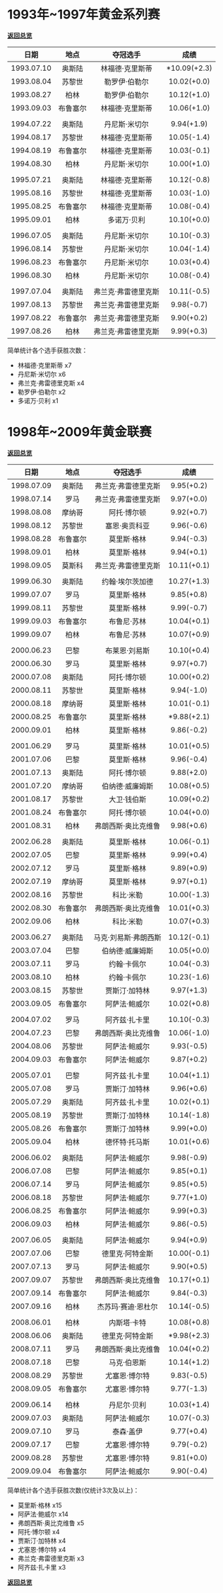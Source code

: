 # 1993年~1997年黄金系列赛

**[返回总览](./Overview.md)**

|            日期             |   地点   |      夺冠选手       |     成绩     |
| :-------------------------: | :------: | :-----------------: | :----------: |
| 1993.07.10<a id='1993'></a> |  奥斯陆  |   林福德·克里斯蒂   | *10.09(+2.3) |
|         1993.08.04          |  苏黎世  |    勒罗伊·伯勒尔    | 10.02(+0.0)  |
|         1993.08.27          |   柏林   |    勒罗伊·伯勒尔    | 10.12(+1.0)  |
|         1993.09.03          | 布鲁塞尔 |   林福德·克里斯蒂   | 10.06(+1.0)  |
|                             |          |                     |              |
| 1994.07.22<a id='1994'></a> |  奥斯陆  |    丹尼斯·米切尔    |  9.94(+1.9)  |
|         1994.08.17          |  苏黎世  |   林福德·克里斯蒂   | 10.05(-1.4)  |
|         1994.08.19          | 布鲁塞尔 |   林福德·克里斯蒂   | 10.03(-0.1)  |
|         1994.08.30          |   柏林   |    丹尼斯·米切尔    | 10.00(+1.0)  |
|                             |          |                     |              |
| 1995.07.21<a id='1995'></a> |  奥斯陆  |   林福德·克里斯蒂   | 10.12(-0.8)  |
|         1995.08.16          |  苏黎世  |   林福德·克里斯蒂   | 10.03(-1.0)  |
|         1995.08.25          | 布鲁塞尔 |   林福德·克里斯蒂   | 10.08(-0.4)  |
|         1995.09.01          |   柏林   |     多诺万·贝利     | 10.10(+0.0)  |
|                             |          |                     |              |
| 1996.07.05<a id='1996'></a> |  奥斯陆  |    丹尼斯·米切尔    | 10.10(-0.3)  |
|         1996.08.14          |  苏黎世  |    丹尼斯·米切尔    | 10.04(-1.4)  |
|         1996.08.23          | 布鲁塞尔 |    丹尼斯·米切尔    | 10.03(+0.4)  |
|         1996.08.30          |   柏林   |    丹尼斯·米切尔    | 10.08(-0.4)  |
|                             |          |                     |              |
| 1997.07.04<a id='1997'></a> |  奥斯陆  | 弗兰克·弗雷德里克斯 | 10.11(-0.5)  |
|         1997.08.13          |  苏黎世  | 弗兰克·弗雷德里克斯 |  9.98(-0.7)  |
|         1997.08.22          | 布鲁塞尔 | 弗兰克·弗雷德里克斯 |  9.90(+0.2)  |
|         1997.08.26          |   柏林   | 弗兰克·弗雷德里克斯 |  9.99(+0.3)  |

简单统计各个选手获胜次数：

- 林福德·克里斯蒂 x7
- 丹尼斯·米切尔 x6
- 弗兰克·弗雷德里克斯 x4
- 勒罗伊·伯勒尔 x2
- 多诺万·贝利 x1

# 1998年~2009年黄金联赛

**[返回总览](./Overview.md)**

|            日期             |   地点   |       夺冠选手       |    成绩     |
| :-------------------------: | :------: | :------------------: | :---------: |
| 1998.07.09<a id='1998'></a> |  奥斯陆  | 弗兰克·弗雷德里克斯  | 9.95(+0.2)  |
|         1998.07.14          |   罗马   | 弗兰克·弗雷德里克斯  | 9.97(+0.0)  |
|         1998.08.08          |  摩纳哥  |     阿托·博尔顿      | 9.92(+0.7)  |
|         1998.08.12          |  苏黎世  |    塞恩·奥贡科亚     | 9.96(-0.6)  |
|         1998.08.28          | 布鲁塞尔 |     莫里斯·格林      | 9.94(-0.3)  |
|         1998.09.01          |   柏林   |     莫里斯·格林      | 9.94(+0.1)  |
|         1998.09.05          |  莫斯科  | 弗兰克·弗雷德里克斯  | 10.11(+0.1) |
|                             |          |                      |             |
| 1999.06.30<a id='1999'></a> |  奥斯陆  |   约翰·埃尔茨加德    | 10.27(+1.3) |
|         1999.07.07          |   罗马   |     莫里斯·格林      | 9.85(+0.8)  |
|         1999.08.11          |  苏黎世  |     莫里斯·格林      | 9.99(-0.7)  |
|         1999.09.03          | 布鲁塞尔 |     布鲁尼·苏林      | 10.04(+0.1) |
|         1999.09.07          |   柏林   |     布鲁尼·苏林      | 10.07(+0.9) |
|                             |          |                      |             |
| 2000.06.23<a id='2000'></a> |   巴黎   |    布莱恩·刘易斯     | 10.10(+0.4) |
|         2000.06.30          |   罗马   |     莫里斯·格林      | 9.97(+0.7)  |
|         2000.07.08          |  奥斯陆  |     阿托·博尔顿      | 10.00(+0.2) |
|         2000.08.11          |  苏黎世  |     莫里斯·格林      | 9.94(-1.0)  |
|         2000.08.18          |  摩纳哥  |     莫里斯·格林      | 10.01(-0.1) |
|         2000.08.25          | 布鲁塞尔 |     莫里斯·格林      | *9.88(+2.1) |
|         2000.09.01          |   柏林   |     莫里斯·格林      | 9.86(-0.2)  |
|                             |          |                      |             |
| 2001.06.29<a id='2001'></a> |   罗马   |     莫里斯·格林      | 10.01(+0.5) |
|         2001.07.06          |   巴黎   |     莫里斯·格林      | 9.96(-0.4)  |
|         2001.07.13          |  奥斯陆  |     阿托·博尔顿      | 9.88(+2.0)  |
|         2001.07.20          |  摩纳哥  |   伯纳德·威廉姆斯    | 10.08(+0.5) |
|         2001.08.17          |  苏黎世  |     大卫·钱伯斯      | 10.09(+0.2) |
|         2001.08.24          | 布鲁塞尔 |     阿托·博尔顿      | 10.04(+0.0) |
|         2001.08.31          |   柏林   | 弗朗西斯·奥比克维鲁  | 9.98(+0.6)  |
|                             |          |                      |             |
| 2002.06.28<a id='2002'></a> |  奥斯陆  |     莫里斯·格林      | 10.06(-0.1) |
|         2002.07.05          |   巴黎   |     莫里斯·格林      | 9.99(+0.4)  |
|         2002.07.12          |   罗马   |     莫里斯·格林      | 9.89(+0.9)  |
|         2002.07.19          |  摩纳哥  |     莫里斯·格林      | 9.97(+0.1)  |
|         2002.08.16          |  苏黎世  |      科比·米勒       | 10.00(-1.3) |
|         2002.08.30          | 布鲁塞尔 | 弗朗西斯·奥比克维鲁  | 10.01(+0.3) |
|         2002.09.06          |   柏林   |      科比·米勒       | 10.07(+0.3) |
|                             |          |                      |             |
| 2003.06.27<a id='2003'></a> |  奥斯陆  | 马克·刘易斯·弗朗西斯 | 10.12(-0.1) |
|         2003.07.04          |   巴黎   |   伯纳德·威廉姆斯    | 10.05(+0.0) |
|         2003.07.11          |   罗马   |     约翰·卡佩尔      | 10.04(-0.3) |
|         2003.08.10          |   柏林   |     约翰·卡佩尔      | 10.23(-1.6) |
|         2003.08.15          |  苏黎世  |    贾斯汀·加特林     | 9.97(+1.3)  |
|         2003.09.05          | 布鲁塞尔 |    阿萨法·鲍威尔     | 10.02(+0.8) |
|                             |          |                      |             |
| 2004.07.02<a id='2004'></a> |   罗马   |    阿齐兹·扎卡里     | 10.10(-0.3) |
|         2004.07.23          |   巴黎   | 弗朗西斯·奥比克维鲁  | 10.06(-1.0) |
|         2004.08.06          |  苏黎世  |    阿萨法·鲍威尔     | 9.93(-0.5)  |
|         2004.09.03          | 布鲁塞尔 |    阿萨法·鲍威尔     | 9.87(+0.2)  |
|                             |          |                      |             |
| 2005.07.01<a id='2005'></a> |   巴黎   |    阿齐兹·扎卡里     | 10.04(+1.1) |
|         2005.07.08          |   罗马   |    贾斯汀·加特林     | 9.96(+0.6)  |
|         2005.07.29          |  奥斯陆  |    阿齐兹·扎卡里     | 10.02(+0.1) |
|         2005.08.19          |  苏黎世  |    贾斯汀·加特林     | 10.14(-1.8) |
|         2005.08.26          | 布鲁塞尔 |    贾斯汀·加特林     | 9.99(+0.0)  |
|         2005.09.04          |   柏林   |    德怀特·托马斯     | 10.01(+0.6) |
|                             |          |                      |             |
| 2006.06.02<a id='2006'></a> |  奥斯陆  |    阿萨法·鲍威尔     | 9.98(-0.9)  |
|         2006.07.08          |   巴黎   |    阿萨法·鲍威尔     | 9.85(+0.1)  |
|         2006.07.14          |   罗马   |    阿萨法·鲍威尔     | 9.85(+0.5)  |
|         2006.08.18          |  苏黎世  |    阿萨法·鲍威尔     | 9.77(+1.0)  |
|         2006.08.25          | 布鲁塞尔 |    阿萨法·鲍威尔     | 9.99(+0.3)  |
|         2006.09.03          |   柏林   |    阿萨法·鲍威尔     | 9.86(-0.5)  |
|                             |          |                      |             |
| 2007.06.05<a id='2007'></a> |  奥斯陆  |    阿萨法·鲍威尔     | 9.94(+0.9)  |
|         2007.07.06          |   巴黎   |   德里克·阿特金斯    | 10.00(-0.1) |
|         2007.07.13          |   罗马   |    阿萨法·鲍威尔     | 9.90(+0.5)  |
|         2007.09.07          |  苏黎世  | 弗朗西斯·奥比克维鲁  | 10.17(+0.1) |
|         2007.09.14          | 布鲁塞尔 |    阿萨法·鲍威尔     | 9.84(-0.3)  |
|         2007.09.16          |   柏林   |  杰苏玛·赛迪·恩杜尔  | 10.14(-0.5) |
|                             |          |                      |             |
| 2008.06.01<a id='2008'></a> |   柏林   |     内斯塔·卡特      | 10.08(+0.8) |
|         2008.06.06          |  奥斯陆  |   德里克·阿特金斯    | *9.98(+2.3) |
|         2008.07.11          |   罗马   | 弗朗西斯·奥比克维鲁  | 10.04(+0.2) |
|         2008.07.18          |   巴黎   |     马克·伯恩斯      | 10.14(+1.2) |
|         2008.08.29          |  苏黎世  |    尤塞恩·博尔特     | 9.83(-0.5)  |
|         2008.09.05          | 布鲁塞尔 |    尤塞恩·博尔特     | 9.77(-1.3)  |
|                             |          |                      |             |
| 2009.06.14<a id='2009'></a> |   柏林   |     丹尼尔·贝利      | 10.03(+1.4) |
|         2009.07.03          |  奥斯陆  |    阿萨法·鲍威尔     | 10.07(-0.3) |
|         2009.07.10          |   罗马   |      泰森·盖伊       | 9.77(+0.4)  |
|         2009.07.17          |   巴黎   |    尤塞恩·博尔特     | 9.79(-0.2)  |
|         2009.08.28          |  苏黎世  |    尤塞恩·博尔特     | 9.81(+0.0)  |
|         2009.09.04          | 布鲁塞尔 |    阿萨法·鲍威尔     | 9.90(-0.4)  |

简单统计各个选手获胜次数(仅统计3次及以上)：

- 莫里斯·格林 x15
- 阿萨法·鲍威尔 x14
- 弗朗西斯·奥比克维鲁 x5
- 阿托·博尔顿 x4
- 贾斯汀·加特林 x4
- 尤塞恩·博尔特 x4
- 弗兰克·弗雷德里克斯 x3
- 阿齐兹·扎卡里 x3

**[返回总览](./Overview.md)**